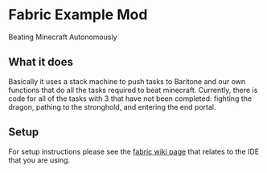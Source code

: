 # Fabric Example Mod

Beating Minecraft Autonomously

## What it does

Basically it uses a stack machine to push tasks to Baritone and our own functions that do all the tasks required to beat minecraft.  Currently, there is code for all of the tasks with 3 that have not been completed: fighting the dragon, pathing to the stronghold, and entering the end portal.

## Setup

For setup instructions please see the [fabric wiki page](https://fabricmc.net/wiki/tutorial:setup) that relates to the IDE that you are using.

